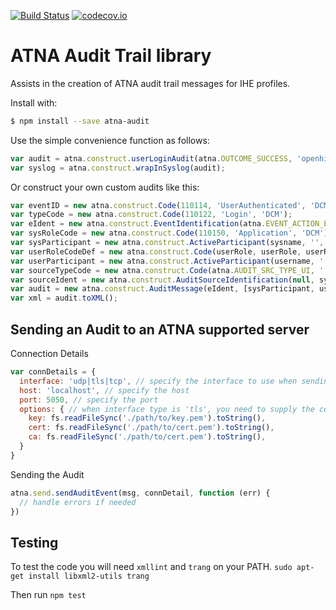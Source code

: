 [![Build Status](https://travis-ci.org/jembi/atna-audit.svg)](https://travis-ci.org/jembi/atna-audit) [![codecov.io](https://codecov.io/github/jembi/atna-audit/coverage.svg?branch=master)](https://codecov.io/github/jembi/atna-audit?branch=master)

# ATNA Audit Trail library

Assists in the creation of ATNA audit trail messages for IHE profiles.

Install with:

```bash
$ npm install --save atna-audit
```

Use the simple convenience function as follows:

```js
var audit = atna.construct.userLoginAudit(atna.OUTCOME_SUCCESS, 'openhim', 'x.x.x.x', 'testUser', 'testRole', '123');
var syslog = atna.construct.wrapInSyslog(audit);
```

Or construct your own custom audits like this:

```js
var eventID = new atna.construct.Code(110114, 'UserAuthenticated', 'DCM');
var typeCode = new atna.construct.Code(110122, 'Login', 'DCM');
var eIdent = new atna.construct.EventIdentification(atna.EVENT_ACTION_EXECUTE, new Date(), atna.OUTCOME_SUCCESS, eventID, typeCode);
var sysRoleCode = new atna.construct.Code(110150, 'Application', 'DCM');
var sysParticipant = new atna.construct.ActiveParticipant(sysname, '', true, sysIp, atna.NET_AP_TYPE_IP, [sysRoleCode]);
var userRoleCodeDef = new atna.construct.Code(userRole, userRole, userRoleCode);
var userParticipant = new atna.construct.ActiveParticipant(username, '', true, null, null, [userRoleCodeDef]);
var sourceTypeCode = new atna.construct.Code(atna.AUDIT_SRC_TYPE_UI, '', '');
var sourceIdent = new atna.construct.AuditSourceIdentification(null, sysname, sourceTypeCode);
var audit = new atna.construct.AuditMessage(eIdent, [sysParticipant, userParticipant], null, [sourceIdent]);
var xml = audit.toXML();
```

## Sending an Audit to an ATNA supported server

Connection Details

```js
var connDetails = {
  interface: 'udp|tls|tcp', // specify the interface to use when sending the audit
  host: 'localhost', // specify the host 
  port: 5050, // specify the port 
  options: { // when interface type is 'tls', you need to supply the certificate details
    key: fs.readFileSync('./path/to/key.pem').toString(), 
    cert: fs.readFileSync('./path/to/cert.pem').toString(),
    ca: fs.readFileSync('./path/to/cert.pem').toString(),
  }
}
```

Sending the Audit


```js
atna.send.sendAuditEvent(msg, connDetail, function (err) {
  // handle errors if needed
})
```

## Testing

To test the code you will need `xmllint` and `trang` on your PATH. `sudo apt-get install libxml2-utils trang`

Then run `npm test`
